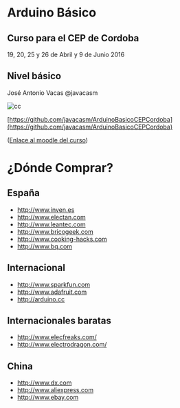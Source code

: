 # Arduino Básico

## Curso para el CEP de Cordoba

19, 20, 25 y 26 de Abril y 9 de Junio 2016

## Nivel básico

José Antonio Vacas @javacasm

![cc](./images/CCbySQ_88x31.png)

[https://github.com/javacasm/ArduinoBasicoCEPCordoba](https://github.com/javacasm/ArduinoBasicoCEPCordoba)

([Enlace al moodle del curso](http://educacionadistancia.juntadeandalucia.es/profesorado/course/view.php?id=2418))


# ¿Dónde Comprar?

## España

* http://www.inven.es
* http://www.electan.com
* http://www.leantec.com
* http://www.bricogeek.com
* http://www.cooking-hacks.com
* http://www.bq.com

## Internacional

* http://www.sparkfun.com
* http://www.adafruit.com
* http://arduino.cc

## Internacionales baratas

* http://www.elecfreaks.com/
* http://www.electrodragon.com/


## China

* http://www.dx.com
* http://www.aliexpress.com
* http://www.ebay.com
